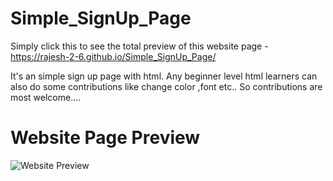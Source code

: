 # Simple_SignUp_Page
Simply click this to see the total preview of this website page - https://rajesh-2-6.github.io/Simple_SignUp_Page/

It's an simple sign up page with html. Any beginner level html learners can also do some contributions like change color ,font etc.. So contributions are most welcome....
# Website Page Preview

![Website Preview](https://user-images.githubusercontent.com/119347655/233796175-33744acd-cf55-4db3-9b82-d3470b5a856d.png)


